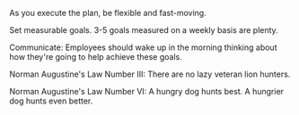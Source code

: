 
As you execute the plan, be flexible and fast-moving.

Set measurable goals. 3-5 goals measured on a weekly basis are plenty.

Communicate: Employees should wake up in the morning thinking about how they're going to help achieve these goals.

Norman Augustine's Law Number III: There are no lazy veteran lion hunters.

Norman Augustine's Law Number VI: A hungry dog hunts best. A hungrier dog hunts even better.
